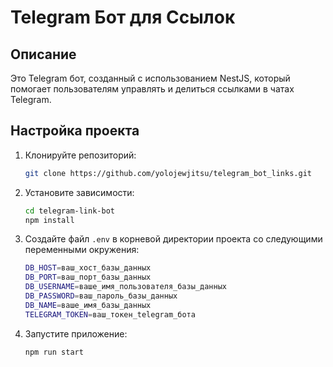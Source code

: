 # Telegram Бот для Ссылок

## Описание

Это Telegram бот, созданный с использованием NestJS, который помогает пользователям управлять и делиться ссылками в чатах Telegram.

## Настройка проекта

1. Клонируйте репозиторий:
   ```bash
   git clone https://github.com/yolojewjitsu/telegram_bot_links.git
   ```

2. Установите зависимости:
   ```bash
   cd telegram-link-bot
   npm install
   ```

3. Создайте файл `.env` в корневой директории проекта со следующими переменными окружения:
   ```bash
   DB_HOST=ваш_хост_базы_данных
   DB_PORT=ваш_порт_базы_данных
   DB_USERNAME=ваше_имя_пользователя_базы_данных
   DB_PASSWORD=ваш_пароль_базы_данных
   DB_NAME=ваше_имя_базы_данных
   TELEGRAM_TOKEN=ваш_токен_telegram_бота
   ```

4. Запустите приложение:
   ```bash
   npm run start
   ```
